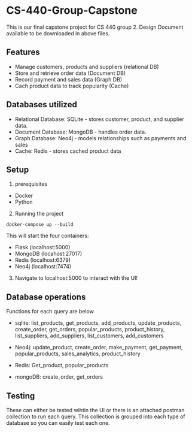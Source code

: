 # CS-440-Group-Capstone

This is our final capstone project for CS 440 group 2. Design Document available to be downloaded in above files. 

## Features

- Manage customers, products and suppliers (relational DB)
- Store and retrieve order data (Document DB)
- Record payment and sales data (Graph DB)
- Cach product data to track popularity (Cache)

## Databases utilized

- Relational Database: SQLite - stores customer, product, and supplier data.
- Document Database: MongoDB - handles order data. 
- Graph Database: Neo4j - models relationships such as payments and sales 
- Cache: Redis - stores cached product data 

## Setup 

1. prerequisites

- Docker 
- Python

2. Running the project
```
docker-compose up --build
```

This will start the four containers:
- Flask (localhost:5000)
- MongoDB (locahost:27017)
- Redis (localhost:6379)
- Neo4j (localhost:7474)

3. Navigate to localhost:5000 to interact with the UI!

## Database operations
Functions for each query are below
- sqlite:
list_products,
get_products,
add_products,
update_products,
create_order,
get_orders,
popular_products,
product_history,
list_suppliers,
add_suppliers,
list_customers,
add_customers

- Neo4j:
update_product,
create_order,
make_payment,
get_payment,
popular_products,
sales_analytics,
product_history

- Redis:
Get_product,
popular_products

- mongoDB:
create_order,
get_orders

## Testing
These can either be tested wihtin the UI or there is an attached postman collection to run each query. This collection is grouped into each type of database so you can easily test each one.  
